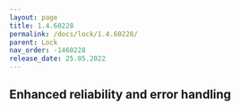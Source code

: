 ```yaml
---
layout: page
title: 1.4.60228
permalink: /docs/lock/1.4.60228/
parent: Lock
nav_order: -1460228
release_date: 25.05.2022
---
```


## Enhanced reliability and error handling
